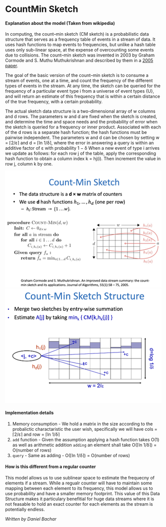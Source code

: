 # CountMin Sketch

#### Explanation about the model (Taken from wikipedia)
In computing, the count–min sketch (CM sketch) is a probabilistic data structure that serves as a frequency table of events in a stream of data. It uses hash functions to map events to frequencies, but unlike a hash table uses only sub-linear space, at the expense of overcounting some events due to collisions. The count–min sketch was invented in 2003 by Graham Cormode and S. Muthu Muthukrishnan and described by them in a [2005 paper](https://www.sciencedirect.com/science/article/abs/pii/S0196677403001913?via%3Dihub).

The goal of the basic version of the count–min sketch is to consume a stream of events, one at a time, and count the frequency of the different types of events in the stream. At any time, the sketch can be queried for the frequency of a particular event type i from a universe of event types {U}, and will return an estimate of this frequency that is within a certain distance of the true frequency, with a certain probability.

The actual sketch data structure is a two-dimensional array of w columns and d rows. The parameters w and d are fixed when the sketch is created, and determine the time and space needs and the probability of error when the sketch is queried for a frequency or inner product. Associated with each of the d rows is a separate hash function; the hash functions must be pairwise independent. The parameters w and d can be chosen by setting w = ⌈2/ε⌉ and d = ⌈ln 1/δ⌉, where the error in answering a query is within an additive factor of ε with probability 1 − δ
When a new event of type i arrives we update as follows: for each row j of the table, apply the corresponding hash function to obtain a column index k = hj(i). Then increment the value in row j, column k by one.

![algorithm](Images/algorithm.png "Algorithm and main Data Structure")
![matrix_def](Images/matrix_def.png "Matrix size and definitions")


#### Implementation details
1. Memory consumption - We hold a matrix in the size according to the probalictic charactaristic the user wish, specifically we will have cols = ⌈2/ε⌉ and row = ⌈ln 1/δ⌉
2. `add` function - Given the assumption applying a hash function takes O(1) as well as arithmetic addition `adding` an element shall take O(⌈ln 1/δ⌉) = O(number of rows)
3. `query` - Same as adding - O(⌈ln 1/δ⌉) = O(number of rows)


#### How is this different from a regular counter
This model allows us to use sublinear space to estimate the frequecny of elements if a stream.
While a regualr counter will have to maintain some mapping between each element to its frequency, this model allows us to use probability and have a smaller memory footprint.
This value of this Data Structure makes it particulary benefitial for huge data streams where it is not feasable to hold an exact counter for each elements as the stream is potentially endless. 


*Written by Daniel Bachar*
